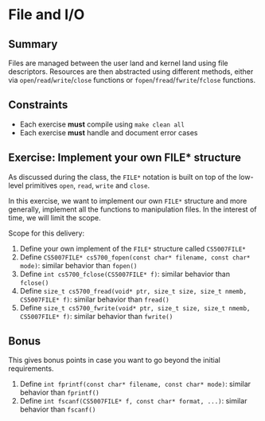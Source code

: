 # File and I/O

## Summary

Files are managed between the user land and kernel land using
file descriptors. Resources are then abstracted using different methods,
either via `open`/`read`/`write`/`close` functions or
`fopen`/`fread`/`fwrite`/`fclose` functions.

## Constraints

 * Each exercise **must** compile using `make clean all`
 * Each exercise **must** handle and document error cases

## Exercise: Implement your own FILE* structure

As discussed during the class, the `FILE*` notation is built on top
of the low-level primitives `open`, `read`, `write` and `close`.

In this exercise, we want to implement our own `FILE*` structure
and more generally, implement all the functions to manipulation files.
In the interest of time, we will limit the scope.

Scope for this delivery:

 1. Define your own implement of the `FILE*` structure called `CS5007FILE*`
 2. Define `CS5007FILE* cs5700_fopen(const char* filename, const char* mode)`: similar behavior than `fopen()`
 3. Define `int cs5700_fclose(CS5007FILE* f)`: similar behavior than `fclose()`
 4. Define `size_t cs5700_fread(void* ptr, size_t size, size_t nmemb, CS5007FILE* f)`: similar behavior than `fread()`
 5. Define `size_t cs5700_fwrite(void* ptr, size_t size, size_t nmemb, CS5007FILE* f)`: similar behavior than `fwrite()`


## Bonus

This gives bonus points in case you want to go beyond the initial requirements.

 1. Define `int fprintf(const char* filename, const char* mode)`: similar behavior than `fprintf()`
 2. Define `int fscanf(CS5007FILE* f, const char* format, ...)`: similar behavior than `fscanf()`
